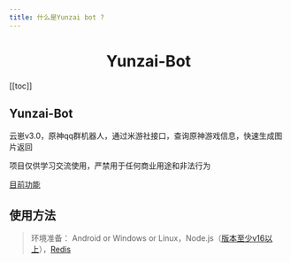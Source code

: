 ```yaml
---
title: 什么是Yunzai bot ?
--- 
```


<div align="center">

#  Yunzai-Bot

</div>

[[toc]]

##  Yunzai-Bot 
云崽v3.0，原神qq群机器人，通过米游社接口，查询原神游戏信息，快速生成图片返回

项目仅供学习交流使用，严禁用于任何商业用途和非法行为

[目前功能](https://github.com/Le-niao/Yunzai-Bot/tree/main/plugins/genshin)

## 使用方法
>环境准备： Android or Windows or Linux，Node.js（[版本至少v16以上](http://nodejs.cn/download/)），[Redis](https://redis.io/docs/getting-started/installation/)


